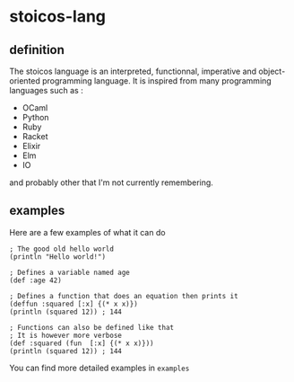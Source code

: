 # stoicos-lang

## definition

The stoicos language is an interpreted, functionnal, imperative and object-oriented programming language.
It is inspired from many programming languages such as :
- OCaml
- Python
- Ruby
- Racket
- Elixir
- Elm
- IO

and probably other that I'm not currently remembering.

## examples

Here are a few examples of what it can do

```
; The good old hello world
(println "Hello world!")

; Defines a variable named age
(def :age 42)

; Defines a function that does an equation then prints it
(deffun :squared [:x] {(* x x)})
(println (squared 12)) ; 144

; Functions can also be defined like that
; It is however more verbose
(def :squared (fun  [:x] {(* x x)}))
(println (squared 12)) ; 144
```

You can find more detailed examples in `examples`
